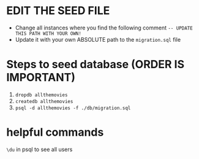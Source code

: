 
# EDIT THE SEED FILE
- Change all instances where you find the following comment `-- UPDATE THIS PATH WITH YOUR OWN!`
- Update it with your own ABSOLUTE path to the `migration.sql` file

# Steps to seed database (ORDER IS IMPORTANT)
1. `dropdb allthemovies`
2. `createdb allthemovies`
3. `psql -d allthemovies -f ./db/migration.sql`

# helpful commands
`\du` in psql to see all users
